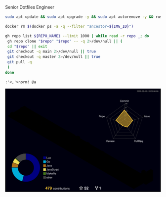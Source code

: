 Senior Dotfiles Engineer

```bash
sudo apt update && sudo apt upgrade -y && sudo apt autoremove -y && rustup update && brew upgrade
```

```bash
docker rm $(docker ps -a -q --filter "ancestor=${IMG_ID}")
```

```bash
gh repo list ${REPO_NAME} --limit 1000 | while read -r repo _; do
 gh repo clone "$repo" "$repo" -- -q 2>/dev/null || (
 cd "$repo" || exit
 git checkout -q main 2>/dev/null || true
 git checkout -q master 2>/dev/null || true
 git pull -q
 )
done
```

```vim
:'<,'>norm! @a
```

![](./profile-3d-contrib/profile-night-rainbow.svg)
